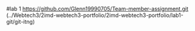 #lab 1
https://github.com/Glenn19990705/Team-member-assignment.git
(../Webtech3/2imd-webtech3-portfolio/2imd-webtech3-portfolio/lab1-git/git-itng)
